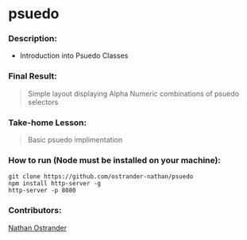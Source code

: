 # psuedo

### Description: 

* Introduction into Psuedo Classes

### Final Result:
> Simple layout displaying Alpha Numeric combinations of psuedo selectors

### Take-home Lesson:

> Basic psuedo implimentation


### How to run (Node must be installed on your machine):
```
git clone https://github.com/ostrander-nathan/psuedo
npm install http-server -g
http-server -p 8080
```


### Contributors:
[Nathan Ostrander](https://github.com/ostrander-nathan)